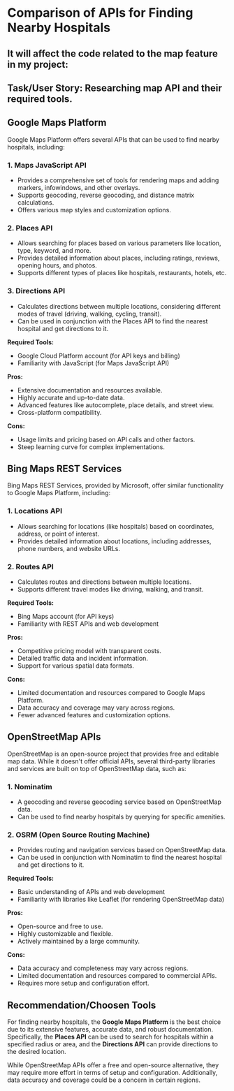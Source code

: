 # Comparison of APIs for Finding Nearby Hospitals

## It will affect the code related to the map feature in my project:

## Task/User Story: Researching map API and their required tools.

## Google Maps Platform

Google Maps Platform offers several APIs that can be used to find nearby hospitals, including:

### 1. Maps JavaScript API

- Provides a comprehensive set of tools for rendering maps and adding markers, infowindows, and other overlays.
- Supports geocoding, reverse geocoding, and distance matrix calculations.
- Offers various map styles and customization options.

### 2. Places API

- Allows searching for places based on various parameters like location, type, keyword, and more.
- Provides detailed information about places, including ratings, reviews, opening hours, and photos.
- Supports different types of places like hospitals, restaurants, hotels, etc.

### 3. Directions API

- Calculates directions between multiple locations, considering different modes of travel (driving, walking, cycling, transit).
- Can be used in conjunction with the Places API to find the nearest hospital and get directions to it.

**Required Tools:**

- Google Cloud Platform account (for API keys and billing)
- Familiarity with JavaScript (for Maps JavaScript API)

**Pros:**

- Extensive documentation and resources available.
- Highly accurate and up-to-date data.
- Advanced features like autocomplete, place details, and street view.
- Cross-platform compatibility.

**Cons:**

- Usage limits and pricing based on API calls and other factors.
- Steep learning curve for complex implementations.

## Bing Maps REST Services

Bing Maps REST Services, provided by Microsoft, offer similar functionality to Google Maps Platform, including:

### 1. Locations API

- Allows searching for locations (like hospitals) based on coordinates, address, or point of interest.
- Provides detailed information about locations, including addresses, phone numbers, and website URLs.

### 2. Routes API

- Calculates routes and directions between multiple locations.
- Supports different travel modes like driving, walking, and transit.

**Required Tools:**

- Bing Maps account (for API keys)
- Familiarity with REST APIs and web development

**Pros:**

- Competitive pricing model with transparent costs.
- Detailed traffic data and incident information.
- Support for various spatial data formats.

**Cons:**

- Limited documentation and resources compared to Google Maps Platform.
- Data accuracy and coverage may vary across regions.
- Fewer advanced features and customization options.

## OpenStreetMap APIs

OpenStreetMap is an open-source project that provides free and editable map data. While it doesn't offer official APIs, several third-party libraries and services are built on top of OpenStreetMap data, such as:

### 1. Nominatim

- A geocoding and reverse geocoding service based on OpenStreetMap data.
- Can be used to find nearby hospitals by querying for specific amenities.

### 2. OSRM (Open Source Routing Machine)

- Provides routing and navigation services based on OpenStreetMap data.
- Can be used in conjunction with Nominatim to find the nearest hospital and get directions to it.

**Required Tools:**

- Basic understanding of APIs and web development
- Familiarity with libraries like Leaflet (for rendering OpenStreetMap data)

**Pros:**

- Open-source and free to use.
- Highly customizable and flexible.
- Actively maintained by a large community.

**Cons:**

- Data accuracy and completeness may vary across regions.
- Limited documentation and resources compared to commercial APIs.
- Requires more setup and configuration effort.

## Recommendation/Choosen Tools

For finding nearby hospitals, the **Google Maps Platform** is the best choice due to its extensive features, accurate data, and robust documentation. Specifically, the **Places API** can be used to search for hospitals within a specified radius or area, and the **Directions API** can provide directions to the desired location.

While OpenStreetMap APIs offer a free and open-source alternative, they may require more effort in terms of setup and configuration. Additionally, data accuracy and coverage could be a concern in certain regions.
